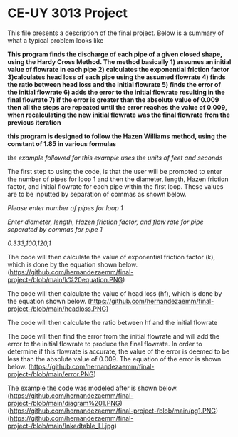 # CE-UY 3013 Project

This file presents a description of the final project. Below is a summary of what a typical problem looks like

**This program finds the discharge of each pipe of a given closed shape, using the Hardy Cross Method. The method basically 1) assumes an initial value of flowrate in each pipe 2) calculates the exponential friction factor 3)calculates head loss of each pipe using the assumed flowrate 4) finds the ratio between head loss and the initial flowrate 5) finds the error of the initial flowrate 6) adds the error to the initial flowrate resulting in the final flowrate 7) if the error is greater than the absolute value of 0.009 then all the steps are repeated until the error reaches the value of 0.009, when recalculating the new initial flowrate was the final flowrate from the previous iteration**

**this program is designed to follow the Hazen Williams method, using the constant of 1.85 in various formulas**

*the example followed for this example uses the units of feet and seconds*

The first step to using the code, is that the user will be prompted to enter the number of pipes for loop 1 and then the diameter, length, Hazen friction factor, and initial flowrate for each pipe within the first loop. These values are to be inputted by separation of commas as shown below.

*Please enter number of pipes for loop 1*

*Enter diameter, length, Hazen friction factor, and flow rate for pipe separated by commas for pipe 1*

*0.333,100,120,1*

The code will then calculate the value of exponential friction factor (k), which is done by the equation shown below.
(https://github.com/hernandezaemm/final-project-/blob/main/k%20equation.PNG)

The code will then calculate the value of head loss (hf), which is done by the equation shown below.
(https://github.com/hernandezaemm/final-project-/blob/main/headloss.PNG)

The code will then calculate the ratio between hf and the initial flowrate

The code will then find the error from the initial flowrate and will add the error to the initial flowrate to produce the final flowrate. In order to determine if this flowrate is accurate, the value of the error is deemed to be less than the absolute value of 0.009. The equation of the error is shown below. 
(https://github.com/hernandezaemm/final-project-/blob/main/error.PNG)


The example the code was modeled after is shown below.
(https://github.com/hernandezaemm/final-project-/blob/main/diagram%201.PNG)
(https://github.com/hernandezaemm/final-project-/blob/main/pg1.PNG)
(https://github.com/hernandezaemm/final-project-/blob/main/Inkedtable_LI.jpg)